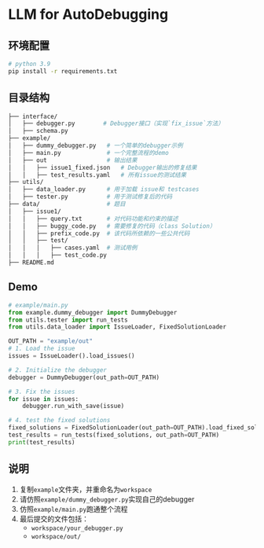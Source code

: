 # LLM for AutoDebugging
## 环境配置
```bash
# python 3.9
pip install -r requirements.txt
```

## 目录结构
```bash
├── interface/
│   ├── debugger.py        # Debugger接口（实现`fix_issue`方法）
│   ├── schema.py
├── example/
│   ├── dummy_debugger.py   # 一个简单的debugger示例
│   ├── main.py             # 一个完整流程的demo
│   ├── out                 # 输出结果
│   │   ├── issue1_fixed.json   # Debugger输出的修复结果
│   │   ├── test_results.yaml   # 所有issue的测试结果
├── utils/
│   ├── data_loader.py      # 用于加载 issue和 testcases
│   ├── tester.py           # 用于测试修复后的代码
├── data/                   # 题目
│   ├── issue1/
│   │   ├── query.txt       # 对代码功能和约束的描述
│   │   ├── buggy_code.py   # 需要修复的代码（class Solution）
│   │   ├── prefix_code.py  # 该代码所依赖的一些公共代码
│   │   ├── test/
│   │   │   ├── cases.yaml  # 测试用例
│   │   │   ├── test_code.py
├── README.md
```

## Demo
```python
# example/main.py
from example.dummy_debugger import DummyDebugger
from utils.tester import run_tests
from utils.data_loader import IssueLoader, FixedSolutionLoader

OUT_PATH = "example/out"
# 1. Load the issue
issues = IssueLoader().load_issues()

# 2. Initialize the debugger
debugger = DummyDebugger(out_path=OUT_PATH)

# 3. Fix the issues
for issue in issues:
    debugger.run_with_save(issue)

# 4. test the fixed solutions
fixed_solutions = FixedSolutionLoader(out_path=OUT_PATH).load_fixed_solutions()
test_results = run_tests(fixed_solutions, out_path=OUT_PATH)
print(test_results)
```

## 说明
1. 复制`example`文件夹，并重命名为`workspace`
2. 请仿照`example/dummy_debugger.py`实现自己的debugger
3. 仿照`example/main.py`跑通整个流程
4. 最后提交的文件包括：
    - `workspace/your_debugger.py`
    - `workspace/out/`
